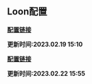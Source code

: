 ## Loon配置

**[配置链接](https://raw.githubusercontent.com/Centralmatrix3/Collectmatrix/Master/Profile/Loon/Loon.conf)**

**更新时间:2023.02.19 15:10**

**[配置链接](https://raw.githubusercontent.com/Centralmatrix3/Collectmatrix/Master/Profile/Loon/Loonmini.conf)**

**更新时间:2023.02.22 15:55**
